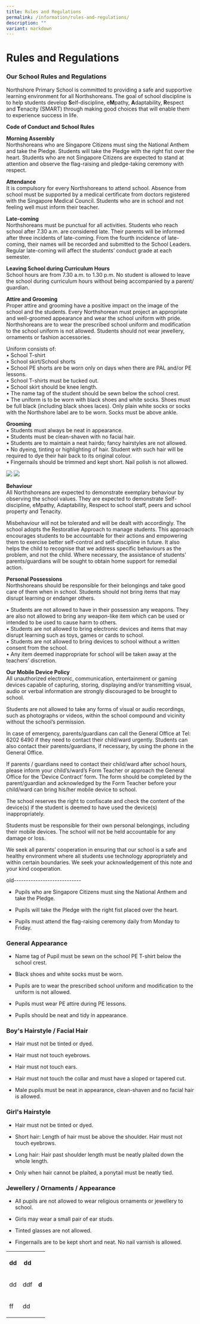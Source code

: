 ```yaml
---
title: Rules and Regulations
permalink: /information/rules-and-regulations/
description: ""
variant: markdown
---
```

<h1><strong>Rules and Regulations</strong></h1>
<h3>Our School Rules and Regulations</h3>
<p>Northshore Primary School is committed to providing a safe and supportive
learning environment for all Northshoreans. The goal of school discipline
is to help students develop <strong>S</strong>elf-discipline, e<strong>M</strong>pathy, <strong>A</strong>daptability, <strong>R</strong>espect
and <strong>T</strong>enacity (SMART) through making good choices that will
enable them to experience success in life.</p>
<p><strong>Code of Conduct and School Rules</strong>
</p>
<p><strong>Morning Assembly</strong>
<br>Northshoreans who are Singapore Citizens must sing the National Anthem
and take the Pledge. Students will take the Pledge with the right fist
over the heart. Students who are not Singapore Citizens are expected to
stand at attention and observe the flag-raising and pledge-taking ceremony
with respect.</p>
<p><strong>Attendance</strong>
<br>It is compulsory for every Northshoreans to attend school. Absence from
school must be supported by a medical certificate from doctors registered
with the Singapore Medical Council. Students who are in school and not
feeling well must inform their teacher.</p>
<p><strong>Late-coming</strong>
<br>Northshoreans must be punctual for all activities. Students who reach
school after 7.30 a.m. are considered late. Their parents will be informed
after three incidents of late-coming. From the fourth incidence of late-coming,
their names will be recorded and submitted to the School Leaders. Regular
late-coming will affect the students’ conduct grade at each semester.</p>
<p><strong>Leaving School during Curriculum Hours</strong>
<br>School hours are from 7.30 a.m. to 1.30 p.m. No student is allowed to
leave the school during curriculum hours without being accompanied by a
parent/ guardian.</p>
<p><strong>Attire and Grooming</strong>
<br>Proper attire and grooming have a positive impact on the image of the
school and the students. Every Northshorean must project an appropriate
and well-groomed appearance and wear the school uniform with pride.
<br>Northshoreans are to wear the prescribed school uniform and modification
to the school uniform is not allowed. Students should not wear jewellery,
ornaments or fashion accessories.</p>
<p>Uniform consists of:
<br>• School T-shirt
<br>• School skirt/School shorts
<br>• School PE shorts are be worn only on days when there are PAL and/or
PE lessons.
<br>• School T-shirts must be tucked out.
<br>• School skirt should be knee length.
<br>• The name tag of the student should be sewn below the school crest.
<br>• The uniform is to be worn with black shoes and white socks. Shoes must
be full black (including black shoes laces). Only plain white socks or
socks with the Northshore label are to be worn. Socks must be above ankle.</p>
<p><strong>Grooming</strong>
<br>• Students must always be neat in appearance.
<br>• Students must be clean-shaven with no facial hair.
<br>• Students are to maintain a neat hairdo; fancy hairstyles are not allowed.
<br>• No dyeing, tinting or highlighting of hair. Student with such hair will
be required to dye their hair back to its original colour.
<br>• Fingernails should be trimmed and kept short. Nail polish is not allowed.</p>

![](/images/Rule_Pic02.jpg)
![](/images/Rule_Pic03.jpg)

<p><strong>Behaviour</strong>
<br>All Northshoreans are expected to demonstrate exemplary behaviour by observing
the school values. They are expected to demonstrate Self-discipline, eMpathy,
Adaptability, Respect to school staff, peers and school property and Tenacity.</p>
<p>Misbehaviour will not be tolerated and will be dealt with accordingly.
The school adopts the Restorative Approach to manage students. This approach
encourages students to be accountable for their actions and empowering
them to exercise better self-control and self-discipline in future. It
also helps the child to recognise that we address specific behaviours as
the problem, and not the child. Where necessary, the assistance of students’
parents/guardians will be sought to obtain home support for remedial action.</p>
<p><strong>Personal Possessions</strong>
<br>Northshoreans should be responsible for their belongings and take good
care of them when in school. Students should not bring items that may disrupt
learning or endanger others.</p>
<p>• Students are not allowed to have in their possession any weapons. They
are also not allowed to bring any weapon-like item which can be used or
intended to be used to cause harm to others.
<br>• Students are not allowed to bring electronic devices and items that
may disrupt learning such as toys, games or cards to school.
<br>• Students are not allowed to bring devices to school without a written
consent from the school.
<br>• Any item deemed inappropriate for school will be taken away at the teachers’
discretion.</p>
<p><strong>Our Mobile Device Policy</strong>
<br>All unauthorized electronic, communication, entertainment or gaming devices
capable of capturing, storing, displaying and/or transmitting visual, audio
or verbal information are strongly discouraged to be brought to school.</p>
<p>Students are not allowed to take any forms of visual or audio recordings,
such as photographs or videos, within the school compound and vicinity
without the school’s permission.</p>
<p>In case of emergency, parents/guardians can call the General Office at
Tel: 6202 6490 if they need to contact their child/ward urgently. Students
can also contact their parents/guardians, if necessary, by using the phone
in the General Office.</p>
<p>If parents / guardians need to contact their child/ward after school hours,
please inform your child’s/ward’s Form Teacher or approach the General
Office for the ‘Device Contract’ form. The form should be completed by
the parent/guardian and acknowledged by the Form Teacher before your child/ward
can bring his/her mobile device to school.</p>
<p>The school reserves the right to confiscate and check the content of the
device(s) if the student is deemed to have used the device(s) inappropriately.</p>
<p>Students must be responsible for their own personal belongings, including
their mobile devices. The school will not be held accountable for any damage
or loss.</p>
<p>We seek all parents’ cooperation in ensuring that our school is a safe
and healthy environment where all students use technology appropriately
and within certain boundaries. We seek your acknowledgement of this note
and your kind cooperation.</p>
<p></p>
<p></p>
<p>old----------------------------</p>
<ul data-tight="true" class="tight">
<li>
<p>Pupils who are Singapore Citizens must sing the National Anthem and take
the Pledge.</p>
</li>
<li>
<p>Pupils will take the Pledge with the right fist placed over the heart.</p>
</li>
<li>
<p>Pupils must attend the flag-raising ceremony daily from Monday to Friday.</p>
</li>
</ul>
<h3>General Appearance</h3>
<ul data-tight="true" class="tight">
<li>
<p>Name tag of Pupil must be sewn on the school PE T-shirt below the school
crest.</p>
</li>
<li>
<p>Black shoes and white socks must be worn.</p>
</li>
<li>
<p>Pupils are to wear the prescribed school uniform and modification to the
uniform is not allowed.</p>
</li>
<li>
<p>Pupils must wear PE attire during PE lessons.</p>
</li>
<li>
<p>Pupils should be neat and tidy in appearance.</p>
</li>
</ul>
<h3>Boy's Hairstyle / Facial Hair</h3>
<ul data-tight="true" class="tight">
<li>
<p>Hair must not be tinted or dyed.</p>
</li>
<li>
<p>Hair must not touch eyebrows.</p>
</li>
<li>
<p>Hair must not touch ears.</p>
</li>
<li>
<p>Hair must not touch the collar and must have a sloped or tapered cut.</p>
</li>
<li>
<p>Male pupils must be neat in appearance, clean-shaven and no facial hair
is allowed.</p>
</li>
</ul>
<h3>Girl's Hairstyle</h3>
<ul data-tight="true" class="tight">
<li>
<p>Hair must not be tinted or dyed.</p>
</li>
<li>
<p>Short hair: Length of hair must be above the shoulder. Hair must not touch
eyebrows.</p>
</li>
<li>
<p>Long hair: Hair past shoulder length must be neatly plaited down the whole
length.&nbsp;</p>
</li>
<li>
<p>Only when hair cannot be plaited, a ponytail must be neatly tied.</p>
</li>
</ul>
<h3>Jewellery / Ornaments / Appearance</h3>
<ul data-tight="true" class="tight">
<li>
<p>All pupils are not allowed to wear religious ornaments or jewellery to
school.</p>
</li>
<li>
<p>Girls may wear a small pair of ear studs.</p>
</li>
<li>
<p>Tinted glasses are not allowed.</p>
</li>
<li>
<p>Fingernails are to be kept short and neat. No nail varnish is allowed.</p>
</li>
</ul>
<table style="minWidth: 75px">
<colgroup>
<col>
<col>
<col>
</colgroup>
<tbody>
<tr>
<th rowspan="1" colspan="1">
<p>dd</p>
</th>
<th rowspan="1" colspan="1">
<p>dd</p>
</th>
<th rowspan="3" colspan="1">
<p>d</p>
</th>
</tr>
<tr>
<td rowspan="1" colspan="1">
<p>dd</p>
</td>
<td rowspan="1" colspan="1">
<p>ddf</p>
</td>
</tr>
<tr>
<td rowspan="1" colspan="1">
<p>ff</p>
</td>
<td rowspan="1" colspan="1">
<p>dd</p>
</td>
</tr>
</tbody>
</table>
<p></p>